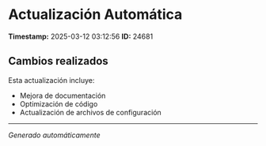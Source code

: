 # Actualización Automática

**Timestamp:** 2025-03-12 03:12:56
**ID:** 24681

## Cambios realizados

Esta actualización incluye:
- Mejora de documentación
- Optimización de código
- Actualización de archivos de configuración

---
*Generado automáticamente*
